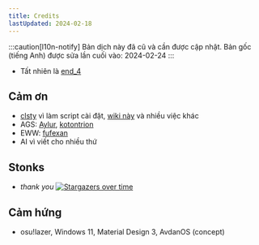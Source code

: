 ```yaml
---
title: Credits
lastUpdated: 2024-02-18
---
```

:::caution[l10n-notify]
Bản dịch này đã cũ và cần được cập nhật. Bản gốc (tiếng Anh) được sửa lần cuối vào: 2024-02-24
:::

 - Tất nhiên là [end_4](https://github.com/sh1zicus)

## Cảm ơn
 - [clsty](https://github.com/clsty) vì làm script cài đặt, [wiki này](https://github.com/sh1zicus/dots-hyprland-wiki) và nhiều việc khác
 - AGS: [Aylur](https://github.com/Aylur/dotfiles), [kotontrion](https://github.com/kotontrion/dotfiles)
 - EWW: [fufexan](https://github.com/fufexan/dotfiles)
 - AI vì viết cho nhiều thứ

## Stonks
- _thank you_
[![Stargazers over time](https://starchart.cc/sh1zicus/dots-hyprland.svg?background=%230d1117&axis=%23e6edf3&line=%234759e7)](https://starchart.cc/sh1zicus/dots-hyprland)


## Cảm hứng
 - osu!lazer, Windows 11, Material Design 3, AvdanOS (concept)
